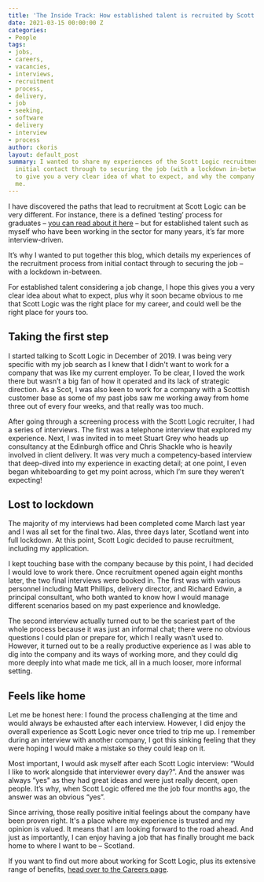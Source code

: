 ```yaml
---
title: 'The Inside Track: How established talent is recruited by Scott Logic'
date: 2021-03-15 00:00:00 Z
categories:
- People
tags:
- jobs,
- careers,
- vacancies,
- interviews,
- recruitment
- process,
- delivery,
- job
- seeking,
- software
- delivery
- interview
- process
author: ckoris
layout: default_post
summary: I wanted to share my experiences of the Scott Logic recruitment process from
  initial contact through to securing the job (with a lockdown in-between!) so as
  to give you a very clear idea of what to expect, and why the company stood out for
  me.
---
```


I have discovered the paths that lead to recruitment at Scott Logic can be very different. For instance, there is a defined ‘testing’ process for graduates – [you can read about it here](https://blog.scottlogic.com/2021/03/15/the-inside-track-six-steps-to-graduate-programme-success.html) – but for established talent such as myself who have been working in the sector for many years, it’s far more interview-driven.

It’s why I wanted to put together this blog, which details my experiences of the recruitment process from initial contact through to securing the job – with a lockdown in-between. 

For established talent considering a job change, I hope this gives you a very clear idea about what to expect, plus why it soon became obvious to me that Scott Logic was the right place for my career, and could well be the right place for yours too.

## Taking the first step

I started talking to Scott Logic in December of 2019. I was being very specific with my job search as I knew that I didn't want to work for a company that was like my current employer. To be clear, I loved the work there but wasn’t a big fan of how it operated and its lack of strategic direction. As a Scot, I was also keen to work for a company with a Scottish customer base as some of my past jobs saw me working away from home three out of every four weeks, and that really was too much.

After going through a screening process with the Scott Logic recruiter, I had a series of interviews. The first was a telephone interview that explored my experience. Next, I was invited in to meet Stuart Grey who heads up consultancy at the Edinburgh office and Chris Shackle who is heavily involved in client delivery. It was very much a competency-based interview that deep-dived into my experience in exacting detail; at one point, I even began whiteboarding to get my point across, which I’m sure they weren’t expecting!

## Lost to lockdown

The majority of my interviews had been completed come March last year and I was all set for the final two. Alas, three days later, Scotland went into full lockdown. At this point, Scott Logic decided to pause recruitment, including my application.

I kept touching base with the company because by this point, I had decided I would love to work there. Once recruitment opened again eight months later, the two final interviews were booked in. The first was with various personnel including Matt Phillips, delivery director, and Richard Edwin, a principal consultant, who both wanted to know how I would manage different scenarios based on my past experience and knowledge.

The second interview actually turned out to be the scariest part of the whole process because it was just an informal chat; there were no obvious questions I could plan or prepare for, which I really wasn’t used to. However, it turned out to be a really productive experience as I was able to dig into the company and its ways of working more, and they could dig more deeply into what made me tick, all in a much looser, more informal setting.

## Feels like home

Let me be honest here: I found the process challenging at the time and would always be exhausted after each interview. However, I did enjoy the overall experience as Scott Logic never once tried to trip me up. I remember during an interview with another company, I got this sinking feeling that they were hoping I would make a mistake so they could leap on it.

Most important, I would ask myself after each Scott Logic interview: “Would I like to work alongside that interviewer every day?”. And the answer was always “yes" as they had great ideas and were just really decent, open people. It’s why, when Scott Logic offered me the job four months ago, the answer was an obvious “yes”.

Since arriving, those really positive initial feelings about the company have been proven right. It's a place where my experience is trusted and my opinion is valued. It means that I am looking forward to the road ahead. And just as importantly, I can enjoy having a job that has finally brought me back home to where I want to be – Scotland.

If you want to find out more about working for Scott Logic, plus its extensive range of benefits, [head over to the Careers page](https://www.scottlogic.com/careers).

